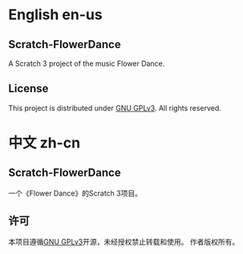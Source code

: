 # English en-us
## Scratch-FlowerDance
A Scratch 3 project of the music Flower Dance.

## License
This project is distributed under [GNU GPLv3](https://www.gnu.org/licenses/gpl-3.0.html).
All rights reserved.

# 中文 zh-cn
## Scratch-FlowerDance
一个《Flower Dance》的Scratch 3项目。

## 许可
本项目遵循[GNU GPLv3](https://www.gnu.org/licenses/gpl-3.0.html)开源，未经授权禁止转载和使用。
作者版权所有。

